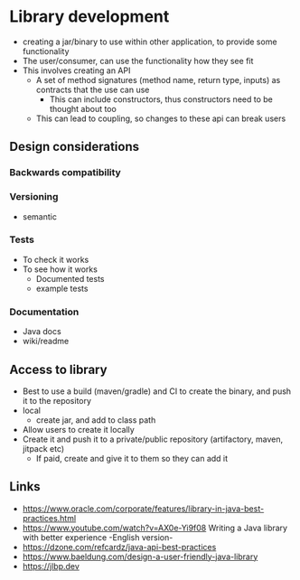 # Library development

- creating a jar/binary to use within other application, to provide some functionality
- The user/consumer, can use the functionality how they see fit
- This involves creating an API
  - A set of method signatures (method name, return type, inputs) as contracts that the use can use
    - This can include constructors, thus constructors need to be thought about too
  - This can lead to coupling, so changes to these api can break users

## Design considerations

### Backwards compatibility


### Versioning

- semantic

### Tests

- To check it works
- To see how it works
  - Documented tests
  - example tests

### Documentation

- Java docs
- wiki/readme

## Access to library

- Best to use a build (maven/gradle) and CI to create the binary, and push it to the repository
- local
  - create jar, and add to class path
- Allow users to create it locally
- Create it and push it to a private/public repository (artifactory, maven, jitpack etc)
  - If paid, create and give it to them so they can add it

## Links 

- https://www.oracle.com/corporate/features/library-in-java-best-practices.html
- https://www.youtube.com/watch?v=AX0e-Yi9f08 Writing a Java library with better experience -English version-
- https://dzone.com/refcardz/java-api-best-practices
- https://www.baeldung.com/design-a-user-friendly-java-library
- https://jlbp.dev